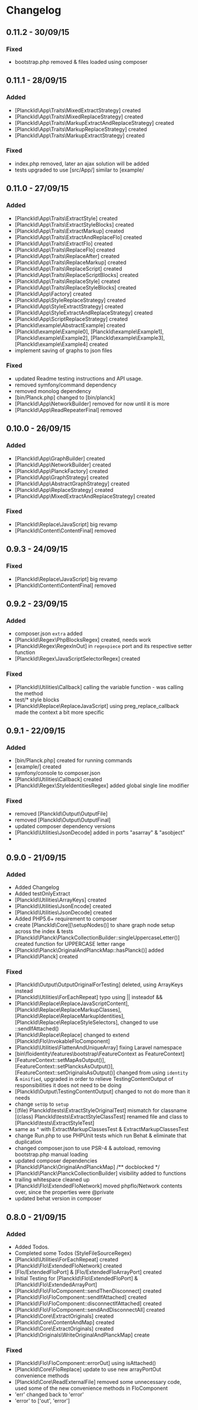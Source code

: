 # Changelog

## 0.11.2 - 30/09/15
### Fixed
* bootstrap.php removed & files loaded using composer

## 0.11.1 - 28/09/15
### Added
* [PlanckId\App\Traits\MixedExtractStrategy] created
* [PlanckId\App\Traits\MixedReplaceStrategy] created
* [PlanckId\App\Traits\MarkupExtractAndReplaceStrategy] created
* [PlanckId\App\Traits\MarkupReplaceStrategy] created
* [PlanckId\App\Traits\MarkupExtractStrategy] created

### Fixed
* index.php removed, later an ajax solution will be added
* tests upgraded to use [src/App/] similar to [example/

## 0.11.0 - 27/09/15
### Added
* [PlanckId\App\Traits\ExtractStyle] created
* [PlanckId\App\Traits\ExtractStyleBlocks] created
* [PlanckId\App\Traits\ExtractMarkup] created
* [PlanckId\App\Traits\ExtractAndReplaceFlo] created
* [PlanckId\App\Traits\ExtractFlo] created
* [PlanckId\App\Traits\ReplaceFlo] created
* [PlanckId\App\Traits\ReplaceAfter] created
* [PlanckId\App\Traits\ReplaceMarkup] created
* [PlanckId\App\Traits\ReplaceScript] created
* [PlanckId\App\Traits\ReplaceScriptBlocks] created
* [PlanckId\App\Traits\ReplaceStyle] created
* [PlanckId\App\Traits\ReplaceStyleBlocks] created
* [PlanckId\App\Factory] created
* [PlanckId\App\StyleReplaceStrategy] created
* [PlanckId\App\StyleExtractStrategy] created
* [PlanckId\App\StyleExtractAndReplaceStrategy] created
* [PlanckId\App\ScriptReplaceStrategy] created
* [PlanckId\example\AbstractExample] created
* [PlanckId\example\Example0], [PlanckId\example\Example1], [PlanckId\example\Example2], [PlanckId\example\Example3], [PlanckId\example\Example4] created
* implement saving of graphs to json files

### Fixed
* updated Readme testing instructions and API usage.
* removed symfony/command dependency
* removed monolog dependency
* [bin/Planck.php] changed to [bin/planck]
* [PlanckId\App\NetworkBuilder] removed for now until it is more
* [PlanckId\App\ReadRepeaterFinal] removed 

## 0.10.0 - 26/09/15
### Added
* [PlanckId\App\GraphBuilder] created
* [PlanckId\App\NetworkBuilder] created
* [PlanckId\App\PlanckFactory] created
* [PlanckId\App\GraphStrategy] created
* [PlanckId\App\AbstractGraphStrategy] created
* [PlanckId\App\ReplaceStrategy] created
* [PlanckId\App\MixedExtractAndReplaceStrategy] created

### Fixed
* [PlanckId\Replace\JavaScript] big revamp
* [PlanckId\Content\ContentFinal] removed


## 0.9.3 - 24/09/15
### Fixed
* [PlanckId\Replace\JavaScript] big revamp
* [PlanckId\Content\ContentFinal] removed

## 0.9.2 - 23/09/15
### Added
* composer.json `extra` added
* [PlanckId\Regex\PhpBlocksRegex] created, needs work
* [PlanckId\Regex\RegexInOut] in `regexpiece` port and its respective setter function
* [PlanckId\Regex\JavaScriptSelectorRegex] created

### Fixed
* [PlanckId\Utilities\Callback] calling the variable function - was calling the method
* test/* style blocks
* [PlanckId\Replace\ReplaceJavaScript] using preg_replace_callback made the context a bit more specific

## 0.9.1 - 22/09/15
### Added
* [bin/Planck.php] created for running commands
* [example/] created
* symfony/console to composer.json
* [PlanckId\Utilities\Callback] created
* [PlanckId\Regex\StyleIdentitiesRegex] added global single line modifier

### Fixed
* removed [PlanckId\Output\OutputFile]
* removed [PlanckId\Output\OutputFinal] 
* updated composer dependency versions
* [PlanckId\Utilities\JsonDecode] added in ports "asarray" & "asobject"
* 

## 0.9.0 - 21/09/15
### Added
* Added Changelog
* Added testOnlyExtract
* [PlanckId\Utilities\ArrayKeys] created
* [PlanckId\Utilities\JsonEncode] created 
* [PlanckId\Utilities\JsonDecode] created 
* Added PHP5.6+ requirement to composer
* create [PlanckId\Core][\setupNodes()] to share graph node setup across the index & tests
* [PlanckId\Planck\PlanckCollectionBuilder::singleUppercaseLetter()] created function for UPPERCASE letter range
* [PlanckId\Planck\OriginalAndPlanckMap::hasPlanck()] added
* [PlanckId\Planck] created

### Fixed
* [PlanckId\Output\OutputOriginalForTesting] deleted, using ArrayKeys instead
* [PlanckId\Utilities\ForEachRepeat] typo using || insteadof &&
* [PlanckId\Replace\ReplaceJavaScriptContent], [PlanckId\Replace\ReplaceMarkupClasses],  [PlanckId\Replace\ReplaceMarkupIdentities],  [PlanckId\Replace\ReplaceStyleSelectors], changed to use ::sendIfAttached() 
* [PlanckId\Replace\Replace] changed to extend [PlanckId\Flo\InvokableFloComponent]
* [PlanckId\Utilities\FlattenAndUniqueArray] fixing Laravel namespace
* [bin\floidentity\features\bootstrap\FeatureContext as FeatureContext] 
* [FeatureContext::setMapAsOutput()], [FeatureContext::setPlancksAsOutput()], [FeatureContext::setOriginalsAsOutput()] changed from using `identity` & `minified`, upgraded in order to relieve TestingContentOutput of responsibilities it does not need to be doing
* [PlanckId\Output\TestingContentOutput] changed to not do more than it needs
* change `setUp` to `setup`
* [(file) PlanckId\tests\ExtractStyleOriginalTest] mismatch for classname [(class) PlanckId\tests\ExtractStyleClassTest] renamed file and class to [PlanckId\tests\ExtractStyleTest] 
* same as ^ with ExtractMarkupClassesTest & ExtractMarkupClassesTest
* change Run.php to use PHPUnit tests which run Behat & eliminate that duplication
* changed composer.json to use PSR-4 & autoload, removing bootstrap.php manual loading
* updated composer dependencies
* [PlanckId\Planck\OriginalAndPlanckMap] /** docblocked */
* [PlanckId\Planck\PlanckCollectionBuilder] visibility added to functions
* trailing whitespace cleaned up
* [PlanckId\Flo\ExtendedFloNetwork] moved phpflo/Network contents over, since the properties were @private
* updated behat version in composer

## 0.8.0 - 21/09/15
### Added
* Added Todos.
* Completed some Todos (StyleFileSourceRegex)
* [PlanckId\Utilities\ForEachRepeat] created
* [PlanckId\Flo\ExtendedFloNetwork] created
* [Flo/ExtendedFloPort] & [Flo/ExtendedFloArrayPort] created
* Initial Testing for [PlanckId\Flo\ExtendedFloPort] & [PlanckId\Flo\ExtendedArrayPort]
* [PlanckId\Flo\FloComponent::sendThenDisconnect] created
* [PlanckId\Flo\FloComponent::sendIfAttached] created
* [PlanckId\Flo\FloComponent::disconnectIfAttached] created
* [PlanckId\Flo\FloComponent::sendAndDisconnectAll] created
* [PlanckId\Core\ExtractOriginals] created
* [PlanckId\Core\ContentAndMap] created
* [PlanckId\Core\ExtractOriginals] created
* [PlanckId\Originals\WriteOriginalAndPlanckMap] create

### Fixed
* [PlanckId\Flo\FloComponent::errorOut] using isAttached()
* [PlanckId\Core\FloReplace] update to use new arrayPortOut convenience methods
* [PlanckId\Core\ReadExternalFile] removed some unnecessary code, used some of the new convenience methods in FloComponent
* 'err' changed back to 'error' 
* 'error' to ['out', 'error']
